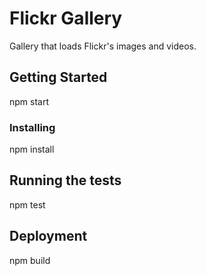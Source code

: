 # Flickr Gallery

Gallery that loads Flickr's images and videos.

## Getting Started

npm start

### Installing

npm install

## Running the tests

npm test

## Deployment

npm build